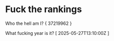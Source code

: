 # Fuck the rankings

Who the hell am I?
{ 37219962 }

What fucking year is it?
[ 2025-05-27T13:10:00Z ]
